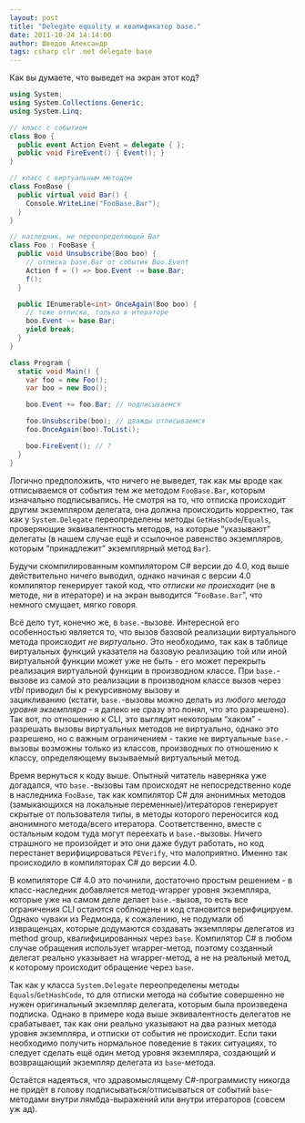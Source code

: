 ```yaml
---
layout: post
title: "Delegate equality и квалификатор base."
date: 2011-10-24 14:14:00
author: Шведов Александр
tags: csharp clr .net delegate base
---
```

Как вы думаете, что выведет на экран этот код?

```c#
using System;
using System.Collections.Generic;
using System.Linq;

// класс с событием
class Boo {
  public event Action Event = delegate { };
  public void FireEvent() { Event(); }
}

// класс с виртуальным методом
class FooBase {
  public virtual void Bar() {
    Console.WriteLine("FooBase.Bar");
  }
}

// наследник, не переопределяющий Bar
class Foo : FooBase {
  public void Unsubscribe(Boo boo) {
    // отписка base.Bar от события Boo.Event
    Action f = () => boo.Event -= base.Bar;
    f();
  }

  public IEnumerable<int> OnceAgain(Boo boo) {
    // тоже отписка, только в итераторе
    boo.Event -= base.Bar;
    yield break;
  }
}

class Program {
  static void Main() {
    var foo = new Foo();
    var boo = new Boo();

    boo.Event += foo.Bar; // подписываемся

    foo.Unsubscribe(boo); // дважды отписываемся
    foo.OnceAgain(boo).ToList();

    boo.FireEvent(); // ?
  }
}

```

Логично предположить, что ничего не выведет, так как мы вроде как отписываемся от события тем же методом `FooBase.Bar`, которым изначально подписывались. Не смотря на то, что отписка происходит другим экземпляром делегата, она должна происходить корректно, так как у `System.Delegate` переопределены методы `GetHashCode`/`Equals`, проверяющие эквивалентность методов, на которые “указывают” делегаты (в нашем случае ещё и ссылочное равенство экземпляров, которым “принадлежит” экземплярный метод `Bar`).

Будучи скомпилированным компилятором C# версии до 4.0, код выше действительно ничего выводил, однако начиная с версии 4.0 компилятор генерирует такой код, что *отписки не происходит* (не в методе, ни в итераторе) и на экран выводится “`FooBase.Bar`”, что немного смущает, мягко говоря.

Всё дело тут, конечно же, в `base.`-вызове. Интересной его особенностью является то, что вызов базовой реализации виртуального метода происходит *не виртуально*. Это необходимо, так как в таблице виртуальных функций указателя на базовую реализацию той или иной виртуальной функции может уже не быть - его может перекрыть реализация виртуальной функции в производном классе. При `base.`-вызове из самой это реализации в производном классе вызов через *vtbl* приводил бы к рекурсивному вызову и зацикливанию (кстати, `base.`-вызовы можно делать из *любого метода уровня экземпляра* - я далеко не сразу это понял, что это разрешено). Так вот, по отношению к CLI, это выглядит некоторым “хаком” - разрешать вызовы виртуальных методов не виртуально, однако это разрешено, но с важным ограничением - такие не виртуальные `base.`-вызовы возможны только из классов, производных по отношению к классу, определяющему вызываемый виртуальный метод.

Время вернуться к коду выше. Опытный читатель наверняка уже догадался, что `base.`-вызовы там происходят не непосредственно коде в наследника `FooBase`, так как компилятор C# для анонимных методов (замыкающихся на локальные переменные)/итераторов генерирует скрытые от пользователя типы, в методы которого переносится код анонимного метода/всего итератора. Соответственно, вместе с остальным кодом туда могут переехать и `base.`-вызовы. Ничего страшного не произойдет и это они даже будут работать, но код перестанет верифицироваться `PEVerify`, что малоприятно. Именно так происходило в компиляторах C# до версии 4.0.

В компиляторе C# 4.0 это починили, достаточно простым решением - в класс-наследник добавляется метод-wrapper уровня экземпляра, которые уже на самом деле делает `base.`-вызов, то есть все ограничения CLI остаются соблюдены и код становится верифицируем. Однако чуваки из Редмонда, к сожалению, не подумали об извращенцах, которые додумаются создавать экземпляры делегатов из method group, квалифицированных через `base`. Компилятор C# в любом случае обращения использует wrapper-метод, поэтому созданный делегат реально указывает на wrapper-метод, а не на реальный метод, к которому происходит обращение через `base`.

Так как у класса `System.Delegate` переопределены методы `Equals`/`GetHashCode`, то для отписки метода на событие совершенно не нужен оригинальный экземпляр делегата, которым была произведена подписка. Однако в примере кода выше эквивалентность делегатов не срабатывает, так как они реально указывают на два разных метода уровня экземпляра, и отписки от события не происходит. Если таки необходимо получить нормальное поведение в таких ситуациях, то следует сделать ещё один метод уровня экземпляра, создающий и возвращающий экземпляр делегата из `base`-метода.

Остаётся надеяться, что здравомыслящему C#-программисту никогда не придёт в голову подписываться/отписываться от событий `base`-методами внутри лямбда-выражений или внутри итераторов (совсем уж ад).
